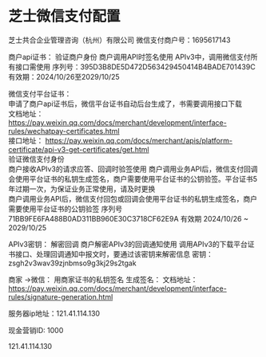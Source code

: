 # 芝士微信支付配置

芝士共合企业管理咨询（杭州）有限公司
微信支付商户号：1695617143

商户api证书：
验证商户身份
商户调用API时签名使用
APIv3中，调用微信支付所有接口需使用
序列号：395D3B8DE5D472D563429450414B4BADE701439C
有效期：2024/10/26至2029/10/25


微信支付平台证书：  
申请了商户api证书后，微信平台证书自动后台生成了，书需要调用接口下载  
文档地址：https://pay.weixin.qq.com/docs/merchant/development/interface-rules/wechatpay-certificates.html  
接口地址： https://pay.weixin.qq.com/docs/merchant/apis/platform-certificate/api-v3-get-certificates/get.html  
验证微信支付身份  
商户接收APIv3的请求应答、回调时验签使用
商户调用业务API后，微信支付回调会使用平台证书的私钥生成签名，商户需要使用平台证书的公钥验签。平台证书5年过期一次，为保证业务正常使用，请及时更换  
商户调用业务API后，微信支付回包或回调会使用平台证书的私钥生成签名，商户需要使用平台证书的公钥验签
序列号 71BB9FE6FA488B0AD311BB960E30C3718CF62E9A
有效期 2024/10/26 ~ 2029/10/25


APIv3密钥：
解密回调 商户解密APIv3的回调通知使用 调用APIv3的下载平台证书接口、处理回调通知中报文时，要通过该密钥来解密信息
密钥：zsgh2v3wav39zjnbmso9g3kj29s2tgak



商家 ->微信：
用商家证书的私钥签名
生成签名：
文档地址：https://pay.weixin.qq.com/docs/merchant/development/interface-rules/signature-generation.html

服务器ip地址：121.41.114.130


现金营销ID: 1000

121.41.114.130